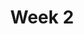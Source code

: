 ---
    title: Week 2
    weekNumber: 2
    days:
      - date: 2021-10-4
        events:
          "**LEC 5**{: .label .label-lecture } Accessing, Sorting, and Querying":
            "[DDS 2.3-2.4](https://eldridgejm.github.io/dive_into_data_science/02-data_sets/accessing.html)"
          "**DIS 2**{: .label .label-disc } In-Person Discussion":
      - date: 2021-10-5
        events:
          "**DIS 2**{: .label .label-disc } Remote Discussion":
          "**LAB 2**{: .label .label-lab } **Arrays and DataFrames (due 10/5)**":
      - date: 2021-10-6
        events:
          "**LEC 6**{: .label .label-lecture } GroupBy":
            "[DDS 2.5](https://eldridgejm.github.io/dive_into_data_science/02-data_sets/groupby.html)"
      - date: 2021-10-8
        events:
          "**LEC 7**{: .label .label-lecture } Data Visualization":
            "[DDS 3.1-3.4](https://eldridgejm.github.io/dive_into_data_science/03-visualization/intro.html)"
      - date: 2021-10-9
        events:
          "**HW 2**{: .label .label-hw } **Arrays and DataFrames (due 10/9)**":
---